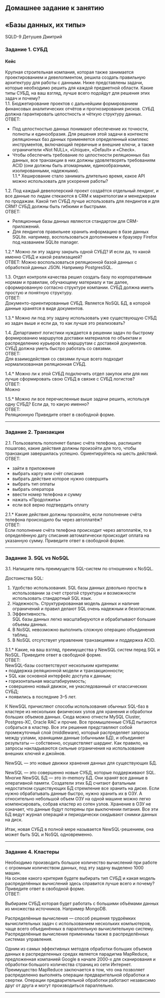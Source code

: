 ## Домашнее задание к занятию 
## «Базы данных, их типы»

SQLD-9
Детушев Дмитрий

### Задание 1. СУБД
#### Кейс
Крупная строительная компания, которая также занимается проектированием и девелопментом, решила создать правильную архитектуру для работы с данными. Ниже представлены задачи, которые необходимо решить для каждой предметной области.
Какие типы СУБД, на ваш взгляд, лучше всего подойдут для решения этих задач и почему?<br>
1.1.	Бюджетирование проектов с дальнейшим формированием финансовых аналитических отчётов и прогнозирования рисков. СУБД должна гарантировать целостность и чёткую структуру данных.<br>
ОТВЕТ:<br>
- Под целостностью данных понимают обеспечение их точности, полноты и единообразия. Для решения этой задачи в контексте реляционных баз данных применяется определенный комплекс инструментов, включающий первичные и внешние ключи, а также ограничители «Not NULL», «Unique», «Default» и «Check».<br>
- Чтобы обеспечить требование по целостности реляционных баз данных, все транзакции в них должны удовлетворять требованиям ACID (они должны быть атомарными, единообразными, изолированными, надежными).<br>
1.1.* Хеширование стало занимать длительно время, какое API можно использовать для ускорения работы?

1.2.	Под каждый девелоперский проект создаётся отдельный лендинг, и все данные по лидам стекаются в CRM к маркетологам и менеджерам по продажам. Какой тип СУБД лучше использовать для лендингов и для CRM? СУБД должны быть гибкими и быстрыми.<br>
ОТВЕТ:<br>
- Реляционные базы данных являются стандартом для CRM-приложений.<br>
- Для лендингов правильнее хранить информацию в базе данных SQLite. например, воспользоваться дополнением к браузеру Firefox под названием  SQLite manager.

1.2.* Можно ли эту задачу закрыть одной СУБД? И если да, то какой именно СУБД и какой реализацией?<br>
ОТВЕТ:
Можно воспользоваться реляционной базой данных с обработкой данных JSON. Например PostgresSQL.

1.3. Отдел контроля качества решил создать базу по корпоративным нормам и правилам, обучающему материалу и так далее, сформированную согласно структуре компании. СУБД должна иметь простую и понятную структуру.<br>
ОТВЕТ:<br>
Документо-ориентированные СУБД.
Является NoSQL БД, в которой данные хранятся в виде документов.

1.3.* Можно ли под эту задачу использовать уже существующую СУБД из задач выше и если да, то как лучше это реализовать?

1.4. Департамент логистики нуждается в решении задач по быстрому формированию маршрутов доставки материалов по объектам и распределению курьеров по маршрутам с доставкой документов. СУБД должна уметь быстро работать со связями.<br>
ОТВЕТ:<br>
Для взаимодействия со связями лучше всего подходит нормализованная реляционная СУБД.<br> 

1.4.* Можно ли к этой СУБД подключить отдел закупок или для них лучше сформировать свою СУБД в связке с СУБД логистов?<br>
ОТВЕТ:<br>
Можно<br>

1.5.* Можно ли все перечисленные выше задачи решить, используя одну СУБД? Если да, то какую именно?<br>
ОТВЕТ:<br>
Реляционную
Приведите ответ в свободной форме.
________________________________________
### Задание 2. Транзакции
2.1. Пользователь пополняет баланс счёта телефона, распишите пошагово, какие действия должны произойти для того, чтобы транзакция завершилась успешно. Ориентируйтесь на шесть действий.<br>
ОТВЕТ:<br>
- зайти в приложение
- выбрать карту или счёт списания
- выбрать действие которое нужно совершить 
- выбрать тип оплаты
- выбрать оператора
- ввести номер телефона и сумму
- нажать «Продолжить»
- если всё верно подтвердить оплату

2.1.* Какие действия должны произойти, если пополнение счёта телефона происходило бы через автоплатёж?<br>
ОТВЕТ:<br>
Если пополнение счёта телефона происходит через автоплатёж, то в определённую дату списания автоматически происходит оплата на указанную сумму. 
Приведите ответ в свободной форме.
________________________________________
### Задание 3. SQL vs NoSQL
3.1. Напишите пять преимуществ SQL-систем по отношению к NoSQL.<br>

Достоинства SQL:

1. Удобство использования.  SQL базы данных довольно просты в использовании за счет строгой структуры и возможности использовать стандартный SQL язык.
2. Надежность.  Структурированная модель данных и наличие ограничений и правил делают SQL очень надежным и безопасным.
3. Эффективность.  
SQL базы данных легко масштабируются и обрабатывают большие объемы данных.
4. В NoSQL невозможно выполнить сложную операцию объединения таблиц.
5. В NoSQL отсутствует управление транзакциями и поддержка ACID.

3.1.* Какие, на ваш взгляд, преимущества у NewSQL систем перед SQL и NoSQL.
Приведите ответ в свободной форме.<br>
ОТВЕТ:<br>
NewSQL-базы соответствуют нескольким критериям:<br> 
•	поддержка реляционной модели и транзакционности;<br>
•	SQL как основной интерфейс доступа к данным;<br>
•	горизонтальная масштабируемость;<br>
•	совершенно новый движок, не унаследованный от классических СУБД;<br>
•	появились в последние 3–5 лет.<br>

К NewSQL причисляют способы использования обычных SQL-баз в кластере из нескольких физических узлов для хранения и обработки больших объемов данных. Сюда можно отнести MySQL Cluster, Postgres-XC, Oracle RAC и прочие. Все промышленные СУБД пытаются собраться в кластер. Все эти решения представляют собой промежуточный слой (middleware), который распределяет запросы между узлами, хранящими данные (обычными БД), и объединяет результаты — собственно, осуществляет шардинг. Как правило, на запросы накладываются сильные ограничения на использование внешних ключей и джойнов. 

NewSQL — это новые движки хранения данных для существующих БД. 

NewSQL — это совершенно новые СУБД, которые поддерживают SQL. Многие NewSQL БД — это in-memory БД. Они хранят все данные в оперативной памяти. Создатели этих БД считают фатальным недостатком существующих БД стремление все хранить на диске. Если нужно обрабатывать данные быстро, нужно хранить их в ОЗУ. А относительно небольшой объем ОЗУ на одной машине можно легко компенсировать, собрав кластер из сотен узлов. Хранение в ОЗУ не означает, что данные будут потеряны при выключении питания. Все эти БД ведут журнал операций и периодически скидывают снимки данных на диск.  

Итак, новая СУБД в полной мере называется NewSQL-решением, она может быть SQL и NoSQL одновременно.

_______________________________________
### Задание 4. Кластеры
Необходимо производить большое количество вычислений при работе с огромным количеством данных, под эту задачу выделено 1000 машин.<br>
На основе какого критерия будете выбирать тип СУБД и какая модель распределённых вычислений здесь справится лучше всего и почему?<br>
Приведите ответ в свободной форме.<br>
ОТВЕТ:<br>

Выбираем СУБД которая будет работать с большими объёмами данных из множества источников. Например MongoDB.

Распределённые вычисления — способ решения трудоёмких вычислительных задач с использованием нескольких компьютеров, чаще всего объединённых в параллельную вычислительную систему. Распределённые вычисления применимы также в распределённых системах управления.

Одним из самых эффективных методов обработки больших объемов
данных в распределенных средах является парадигма MapReduce, предложенная компанией Google в начале 2000-х для сканирования и обработки большого количества страниц из сети Интернет.
Преимущество MapReduce заключается в том, что она позволяет распределенно выполнять операции предварительной
обработки и свертки. Операции предварительной обработки работают независимо друг от
друга и могут производиться параллельно.  
________________________________________